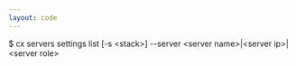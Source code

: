 ```yaml
---
layout: code
---
```


$ cx servers settings list [-s &lt;stack&gt;] --server &lt;server name&gt;|&lt;server ip&gt;|&lt;server role&gt;
